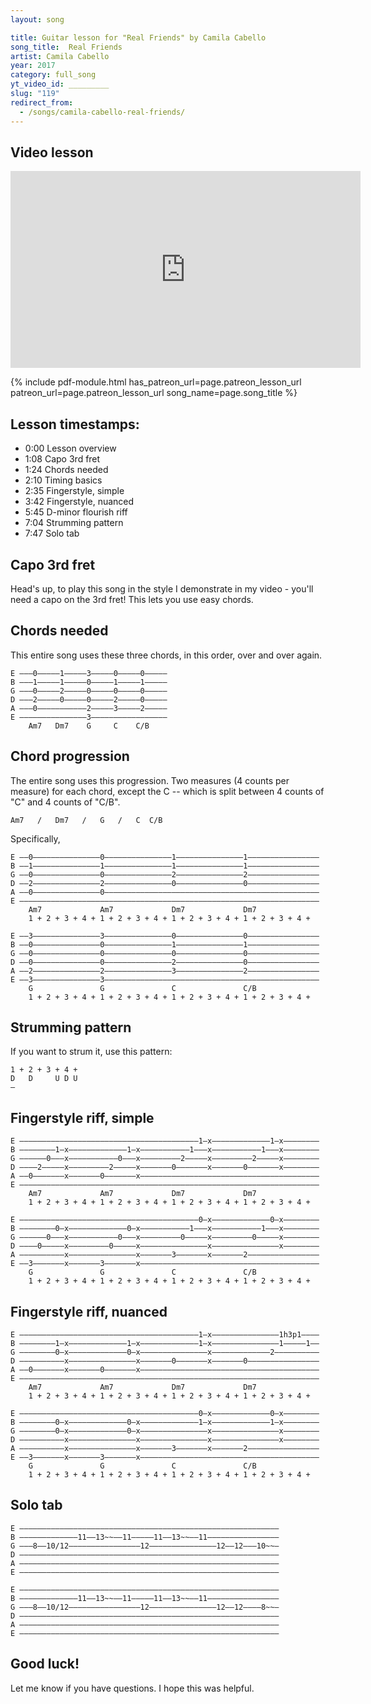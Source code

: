 ```yaml
---
layout: song

title: Guitar lesson for "Real Friends" by Camila Cabello
song_title:  Real Friends
artist: Camila Cabello
year: 2017
category: full_song
yt_video_id: _________
slug: "119"
redirect_from:
  - /songs/camila-cabello-real-friends/
---
```


## Video lesson

<iframe width="560" height="315" src="https://www.youtube.com/embed/Ab4gjpBRvNM?showinfo=0" frameborder="0" allowfullscreen></iframe><br />



{% include pdf-module.html has_patreon_url=page.patreon_lesson_url patreon_url=page.patreon_lesson_url song_name=page.song_title %}


## Lesson timestamps:

- 0:00 Lesson overview
- 1:08 Capo 3rd fret
- 1:24 Chords needed
- 2:10 Timing basics
- 2:35 Fingerstyle, simple
- 3:42 Fingerstyle, nuanced
- 5:45 D-minor flourish riff
- 7:04 Strumming pattern
- 7:47 Solo tab

## Capo 3rd fret

Head's up, to play this song in the style I demonstrate in my video - you'll need a capo on the 3rd fret! This lets you use easy chords.

## Chords needed

This entire song uses these three chords, in this order, over and over again.

    E –––0–––––1–––––3–––––0–––––0–––––
    B –––1–––––1–––––0–––––1–––––1–––––
    G –––0–––––2–––––0–––––0–––––0–––––
    D –––2–––––0–––––0–––––2–––––0–––––
    A –––0–––––––––––2–––––3–––––2–––––
    E –––––––––––––––3–––––––––––––––––
        Am7   Dm7    G     C    C/B

## Chord progression

The entire song uses this progression. Two measures (4 counts per measure) for each chord, except the C -- which is split between 4 counts of "C" and 4 counts of "C/B".

    Am7   /   Dm7   /   G   /   C  C/B

Specifically,

    E ––0–––––––––––––––0–––––––––––––––1–––––––––––––––1––––––––––––––––
    B ––1–––––––––––––––1–––––––––––––––1–––––––––––––––1––––––––––––––––
    G ––0–––––––––––––––0–––––––––––––––2–––––––––––––––2––––––––––––––––
    D ––2–––––––––––––––2–––––––––––––––0–––––––––––––––0––––––––––––––––
    A ––0–––––––––––––––0––––––––––––––––––––––––––––––––––––––––––––––––
    E –––––––––––––––––––––––––––––––––––––––––––––––––––––––––––––––––––
        Am7             Am7             Dm7             Dm7
        1 + 2 + 3 + 4 + 1 + 2 + 3 + 4 + 1 + 2 + 3 + 4 + 1 + 2 + 3 + 4 +

    E ––3–––––––––––––––3–––––––––––––––0–––––––––––––––0––––––––––––––––
    B ––0–––––––––––––––0–––––––––––––––1–––––––––––––––1––––––––––––––––
    G ––0–––––––––––––––0–––––––––––––––0–––––––––––––––0––––––––––––––––
    D ––0–––––––––––––––0–––––––––––––––2–––––––––––––––0––––––––––––––––
    A ––2–––––––––––––––2–––––––––––––––3–––––––––––––––2––––––––––––––––
    E ––3–––––––––––––––3––––––––––––––––––––––––––––––––––––––––––––––––
        G               G               C               C/B
        1 + 2 + 3 + 4 + 1 + 2 + 3 + 4 + 1 + 2 + 3 + 4 + 1 + 2 + 3 + 4 +

## Strumming pattern

If you want to strum it, use this pattern:

    1 + 2 + 3 + 4 +
    D   D     U D U
    —

## Fingerstyle riff, simple

    E ––––––––––––––––––––––––––––––––––––––––1–x–––––––––––––1–x––––––––
    B ––––––––1–x–––––––––––––1–x–––––––––––1–––x–––––––––––1–––x––––––––
    G ––––––0–––x–––––––––––0–––x–––––––––2–––––x–––––––––2–––––x––––––––
    D ––––2–––––x–––––––––2–––––x–––––––0–––––––x–––––––0–––––––x––––––––
    A ––0–––––––x–––––––0–––––––x––––––––––––––––––––––––––––––––––––––––
    E –––––––––––––––––––––––––––––––––––––––––––––––––––––––––––––––––––
        Am7             Am7             Dm7             Dm7
        1 + 2 + 3 + 4 + 1 + 2 + 3 + 4 + 1 + 2 + 3 + 4 + 1 + 2 + 3 + 4 +

    E ––––––––––––––––––––––––––––––––––––––––0–x–––––––––––––0–x––––––––
    B ––––––––0–x–––––––––––––0–x–––––––––––1–––x–––––––––––1–––x––––––––
    G ––––––0–––x–––––––––––0–––x–––––––––0–––––x–––––––––0–––––x––––––––
    D ––––0–––––x–––––––––0–––––x–––––––––––––––x–––––––––––––––x––––––––
    A ––––––––––x–––––––––––––––x–––––––3–––––––x–––––––2––––––––––––––––
    E ––3–––––––x–––––––3–––––––x––––––––––––––––––––––––––––––––––––––––
        G               G               C               C/B
        1 + 2 + 3 + 4 + 1 + 2 + 3 + 4 + 1 + 2 + 3 + 4 + 1 + 2 + 3 + 4 +

## Fingerstyle riff, nuanced

    E ––––––––––––––––––––––––––––––––––––––––1–x–––––––––––––––1h3p1––––
    B ––––––––1–x–––––––––––––1–x–––––––––––––1–x–––––––––––––––1–––––1––
    G ––––––––0–x–––––––––––––0–x–––––––––––––––x–––––––––––––2––––––––––
    D ––––––––––x–––––––––––––––x–––––––0–––––––x–––––––0––––––––––––––––
    A ––0–––––––x–––––––0–––––––x––––––––––––––––––––––––––––––––––––––––
    E –––––––––––––––––––––––––––––––––––––––––––––––––––––––––––––––––––
        Am7             Am7             Dm7             Dm7
        1 + 2 + 3 + 4 + 1 + 2 + 3 + 4 + 1 + 2 + 3 + 4 + 1 + 2 + 3 + 4 +

    E ––––––––––––––––––––––––––––––––––––––––0–x–––––––––––––0–x––––––––
    B ––––––––0–x–––––––––––––0–x–––––––––––––1–x–––––––––––––1–x––––––––
    G ––––––––0–x–––––––––––––0–x–––––––––––––––x–––––––––––––––x––––––––
    D ––––––––––x–––––––––––––––x–––––––––––––––x–––––––––––––––x––––––––
    A ––––––––––x–––––––––––––––x–––––––3–––––––x–––––––2––––––––––––––––
    E ––3–––––––x–––––––3–––––––x––––––––––––––––––––––––––––––––––––––––
        G               G               C               C/B
        1 + 2 + 3 + 4 + 1 + 2 + 3 + 4 + 1 + 2 + 3 + 4 + 1 + 2 + 3 + 4 +

## Solo tab

    E ––––––––––––––––––––––––––––––––––––––––––––––––––––––––––
    B –––––––––––––11––13~~––11–––––11––13~~––11––––––––––––––––
    G –––8––10/12––––––––––––––––12–––––––––––––––12––12–––10~~–
    D ––––––––––––––––––––––––––––––––––––––––––––––––––––––––––
    A ––––––––––––––––––––––––––––––––––––––––––––––––––––––––––
    E ––––––––––––––––––––––––––––––––––––––––––––––––––––––––––

    E ––––––––––––––––––––––––––––––––––––––––––––––––––––––––––
    B –––––––––––––11––13~~––11–––––11––13~~––11––––––––––––––––
    G –––8––10/12––––––––––––––––12–––––––––––––––12––12––––8~~–
    D ––––––––––––––––––––––––––––––––––––––––––––––––––––––––––
    A ––––––––––––––––––––––––––––––––––––––––––––––––––––––––––
    E ––––––––––––––––––––––––––––––––––––––––––––––––––––––––––

## Good luck!

Let me know if you have questions. I hope this was helpful.
